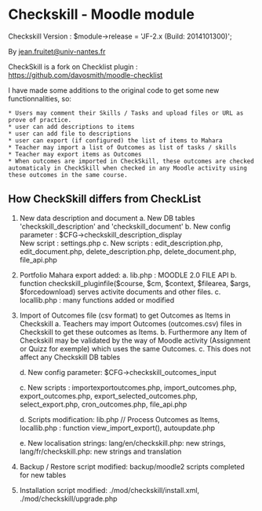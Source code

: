 
# Checkskill - Moodle module

Checkskill Version : $module->release  = 'JF-2.x (Build: 2014101300)';

By jean.fruitet@univ-nantes.fr

CheckSkill  is a fork on Checklist plugin  : https://github.com/davosmith/moodle-checklist

I have made some additions to the original code to get some new functionnalities, so:

	* Users may comment their Skills / Tasks and upload files or URL as prove of practice.
	* user can add descriptions to items
	* user can add file to descriptions
	* user can export (if configured) the list of items to Mahara
	* Teacher may import a list of Outcomes as list of tasks / skills
	* Teacher may export items as Outcomes
	* When outcomes are imported in CheckSkill, these outcomes are checked automaticaly in CheckSkill when checked in any Moodle activity using these outcomes in the same course.
 

## How CheckSkill differs from CheckList

1. New data description and document
	a. New DB tables 'checkskill_description' and 'checkskill_document'
	b. New config parameter :  $CFG->checkskill_description_display <br />New script : settings.php
    c. New scripts : edit_description.php, edit_document.php, delete_description.php, delete_document.php, file_api.php

2. Portfolio Mahara export added:
	a. lib.php : MOODLE 2.0 FILE API
	b. function checkskill_pluginfile($course, $cm, $context, $filearea, $args, $forcedownload) serves activite documents and other files.
	c. locallib.php : many functions added or  modified

3. Import of Outcomes file (csv format) to get Outcomes as Items in Checkskill
	a. Teachers may import Outcomes (outcomes.csv) files in Checkskill to get these outcomes as Items.
	b. Furthermore any Item of Checkskill may be validated by the way of Moodle activity
(Assignment or Quizz for exemple) which uses the same Outcomes.
	c. This does not affect any Checkskill DB tables

	d. New config parameter: $CFG->checkskill_outcomes_input

	c. New scripts : importexportoutcomes.php, import_outcomes.php, export_outcomes.php, export_selected_outcomes.php, select_export.php, cron_outcomes.php, file_api.php

	d. Scripts modification: lib.php // Process Outcomes as Items, locallib.php : function view_import_export(), autoupdate.php

	e. New localisation strings: lang/en/checkskill.php: new strings, lang/fr/checkskill.php: new strings and translation

4. Backup / Restore script modified: backup/moodle2 scripts completed for new tables

5. Installation script modified: ./mod/checkskill/install.xml, ./mod/checkskill/upgrade.php


